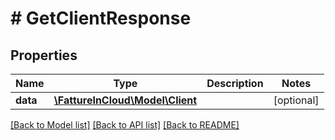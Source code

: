 # # GetClientResponse

## Properties

Name | Type | Description | Notes
------------ | ------------- | ------------- | -------------
**data** | [**\FattureInCloud\Model\Client**](Client.md) |  | [optional]

[[Back to Model list]](../../README.md#models) [[Back to API list]](../../README.md#endpoints) [[Back to README]](../../README.md)

